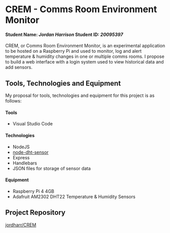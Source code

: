 # CREM - Comms Room Environment Monitor

#### Student Name: *Jordan Harrison*   Student ID: *20095397*

CREM, or Comms Room Environment Monitor, is an experimental application to be hosted on a Raspberry Pi and used to monitor, log and alert temperature & humidity changes in one or multiple comms rooms. I propose to build a web interface with a login system used to view historical data and add sensors.

## Tools, Technologies and Equipment

My proposal for tools, technologies and equipment for this project is as follows:

#### Tools

- Visual Studio Code

#### Technologies

- NodeJS
- [node-dht-sensor](https://www.npmjs.com/package/node-dht-sensor)
- Express
- Handlebars
- JSON files for storage of sensor data

#### Equipment

- Raspberry Pi 4 4GB
- Adafruit AM2302 DHT22 Temperature & Humidity Sensors

## Project Repository

[jordharr/CREM](https://github.com/jordharr/CREM)
